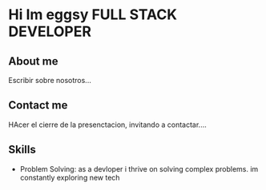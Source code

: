 # Hi Im eggsy FULL STACK DEVELOPER

## About me

Escribir sobre nosotros...

## Contact me

HAcer el cierre de la presenctacion, invitando a contactar....

## Skills

- Problem Solving: as a devloper i thrive on solving complex problems. im constantly exploring new tech